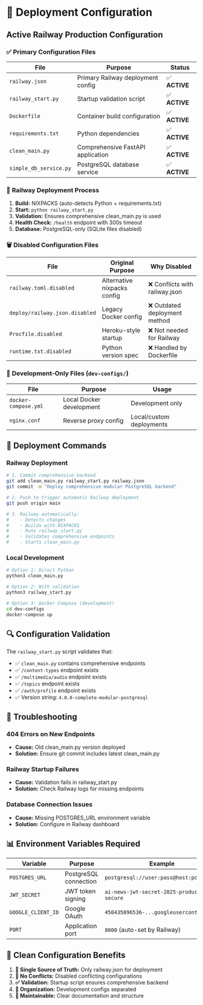 # 🚂 Deployment Configuration

## Active Railway Production Configuration

### ✅ **Primary Configuration Files**

| File | Purpose | Status |
|------|---------|--------|
| `railway.json` | Primary Railway deployment config | ✅ **ACTIVE** |
| `railway_start.py` | Startup validation script | ✅ **ACTIVE** |
| `Dockerfile` | Container build configuration | ✅ **ACTIVE** |
| `requirements.txt` | Python dependencies | ✅ **ACTIVE** |
| `clean_main.py` | Comprehensive FastAPI application | ✅ **ACTIVE** |
| `simple_db_service.py` | PostgreSQL database service | ✅ **ACTIVE** |

### 🔧 **Railway Deployment Process**

1. **Build:** NIXPACKS (auto-detects Python + requirements.txt)
2. **Start:** `python railway_start.py`
3. **Validation:** Ensures comprehensive clean_main.py is used
4. **Health Check:** `/health` endpoint with 300s timeout
5. **Database:** PostgreSQL-only (SQLite files disabled)

### 🗑️ **Disabled Configuration Files**

| File | Original Purpose | Why Disabled |
|------|------------------|--------------|
| `railway.toml.disabled` | Alternative nixpacks config | ❌ Conflicts with railway.json |
| `deploy/railway.json.disabled` | Legacy Docker config | ❌ Outdated deployment method |
| `Procfile.disabled` | Heroku-style startup | ❌ Not needed for Railway |
| `runtime.txt.disabled` | Python version spec | ❌ Handled by Dockerfile |

### 📁 **Development-Only Files** (`dev-configs/`)

| File | Purpose | Usage |
|------|---------|-------|
| `docker-compose.yml` | Local Docker development | Development only |
| `nginx.conf` | Reverse proxy config | Local/custom deployments |

## 🎯 **Deployment Commands**

### **Railway Deployment**
```bash
# 1. Commit comprehensive backend
git add clean_main.py railway_start.py railway.json
git commit -m "Deploy comprehensive modular PostgreSQL backend"

# 2. Push to trigger automatic Railway deployment  
git push origin main

# 3. Railway automatically:
#    - Detects changes
#    - Builds with NIXPACKS
#    - Runs railway_start.py
#    - Validates comprehensive endpoints
#    - Starts clean_main.py
```

### **Local Development**
```bash
# Option 1: Direct Python
python3 clean_main.py

# Option 2: With validation
python3 railway_start.py

# Option 3: Docker Compose (development)
cd dev-configs
docker-compose up
```

## 🔍 **Configuration Validation**

The `railway_start.py` script validates that:
- ✅ `clean_main.py` contains comprehensive endpoints
- ✅ `/content-types` endpoint exists
- ✅ `/multimedia/audio` endpoint exists  
- ✅ `/topics` endpoint exists
- ✅ `/auth/profile` endpoint exists
- ✅ Version string: `4.0.0-complete-modular-postgresql`

## 🚨 **Troubleshooting**

### **404 Errors on New Endpoints**
- **Cause:** Old clean_main.py version deployed
- **Solution:** Ensure git commit includes latest clean_main.py

### **Railway Startup Failures**
- **Cause:** Validation fails in railway_start.py
- **Solution:** Check Railway logs for missing endpoints

### **Database Connection Issues**
- **Cause:** Missing POSTGRES_URL environment variable
- **Solution:** Configure in Railway dashboard

## 📊 **Environment Variables Required**

| Variable | Purpose | Example |
|----------|---------|---------|
| `POSTGRES_URL` | PostgreSQL connection | `postgresql://user:pass@host:port/db` |
| `JWT_SECRET` | JWT token signing | `ai-news-jwt-secret-2025-production-secure` |
| `GOOGLE_CLIENT_ID` | Google OAuth | `450435096536-...googleusercontent.com` |
| `PORT` | Application port | `8000` (auto-set by Railway) |

## 🎉 **Clean Configuration Benefits**

1. **🎯 Single Source of Truth:** Only railway.json for deployment
2. **🚫 No Conflicts:** Disabled conflicting configurations  
3. **✅ Validation:** Startup script ensures comprehensive backend
4. **📁 Organization:** Development configs separated
5. **🔧 Maintainable:** Clear documentation and structure